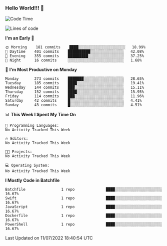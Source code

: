 ### Hello World!!! 👋

<!--
**kekotek/kekotek** is a ✨ _special_ ✨ repository because its `README.md` (this file) appears on your GitHub profile.

Here are some ideas to get you started:

- 🔭 I’m currently working on ...
- 🌱 I’m currently learning ...
- 👯 I’m looking to collaborate on ...
- 🤔 I’m looking for help with ...
- 💬 Ask me about ...
- 📫 How to reach me: ...
- 😄 Pronouns: ...
- ⚡ Fun fact: ...
-->

<!--START_SECTION:waka-->
![Code Time](http://img.shields.io/badge/Code%20Time-0%20secs-blue)

![Lines of code](https://img.shields.io/badge/From%20Hello%20World%20I%27ve%20Written-19%20Thousand%20lines%20of%20code-blue)

**I'm an Early 🐤** 

```text
🌞 Morning    181 commits    ████░░░░░░░░░░░░░░░░░░░░░   18.99% 
🌆 Daytime    401 commits    ██████████░░░░░░░░░░░░░░░   42.08% 
🌃 Evening    355 commits    █████████░░░░░░░░░░░░░░░░   37.25% 
🌙 Night      16 commits     ░░░░░░░░░░░░░░░░░░░░░░░░░   1.68%

```
📅 **I'm Most Productive on Monday** 

```text
Monday       273 commits    ███████░░░░░░░░░░░░░░░░░░   28.65% 
Tuesday      185 commits    ████░░░░░░░░░░░░░░░░░░░░░   19.41% 
Wednesday    144 commits    ███░░░░░░░░░░░░░░░░░░░░░░   15.11% 
Thursday     152 commits    ████░░░░░░░░░░░░░░░░░░░░░   15.95% 
Friday       114 commits    ███░░░░░░░░░░░░░░░░░░░░░░   11.96% 
Saturday     42 commits     █░░░░░░░░░░░░░░░░░░░░░░░░   4.41% 
Sunday       43 commits     █░░░░░░░░░░░░░░░░░░░░░░░░   4.51%

```


📊 **This Week I Spent My Time On** 

```text
💬 Programming Languages: 
No Activity Tracked This Week

🔥 Editors: 
No Activity Tracked This Week

🐱‍💻 Projects: 
No Activity Tracked This Week

💻 Operating System: 
No Activity Tracked This Week

```

**I Mostly Code in Batchfile** 

```text
Batchfile                1 repo              ████░░░░░░░░░░░░░░░░░░░░░   16.67% 
Swift                    1 repo              ████░░░░░░░░░░░░░░░░░░░░░   16.67% 
JavaScript               1 repo              ████░░░░░░░░░░░░░░░░░░░░░   16.67% 
Dockerfile               1 repo              ████░░░░░░░░░░░░░░░░░░░░░   16.67% 
PowerShell               1 repo              ████░░░░░░░░░░░░░░░░░░░░░   16.67%

```



 Last Updated on 11/07/2022 18:40:54 UTC
<!--END_SECTION:waka-->
